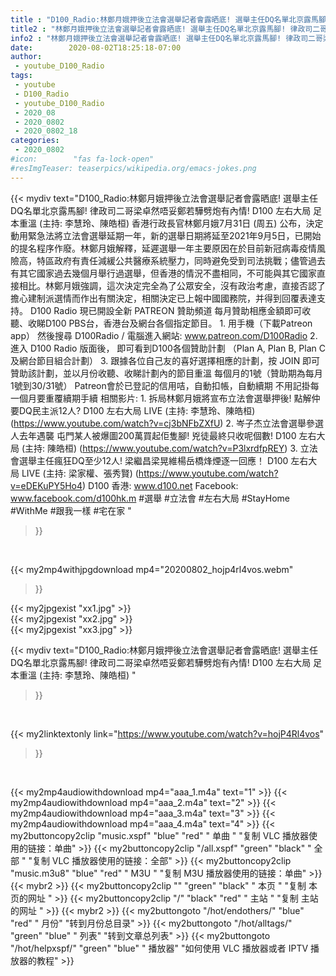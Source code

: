 ```yaml
---
title : "D100_Radio:林鄭月娥押後立法會選舉記者會露晒底! 選舉主任DQ名單北京露馬腳! 律政司二哥梁卓然唔妥鄭若驊劈炮有內情!  D100 左右大局 足本重溫 (主持: 李慧玲、陳皓桓) "
title2 : "林鄭月娥押後立法會選舉記者會露晒底! 選舉主任DQ名單北京露馬腳! 律政司二哥梁卓然唔妥鄭若驊劈炮有內情!  D100 左右大局 足本重溫 (主持: 李慧玲、陳皓桓) "
info2 : "林鄭月娥押後立法會選舉記者會露晒底! 選舉主任DQ名單北京露馬腳! 律政司二哥梁卓然唔妥鄭若驊劈炮有內情!  D100 左右大局 足本重溫 (主持: 李慧玲、陳皓桓)    香港行政長官林鄭月娥7月31日 (周五) 公布，決定動用緊急法將立法會選舉延期一年，新的選舉日期將延至2021年9月5日，已開始的提名程序作廢。林鄭月娥解釋，延遲選舉一年主要原因在於目前新冠病毒疫情風險高，特區政府有責任減緩公共醫療系統壓力，同時避免受到司法挑戰；儘管過去有其它國家過去幾個月舉行過選舉，但香港的情況不盡相同，不可能與其它國家直接相比。林鄭月娥強調，這次決定完全為了公眾安全，沒有政治考慮，直接否認了擔心建制派選情而作出有關決定，相關決定已上報中國國務院，并得到回覆表達支持。    D100 Radio 現已開設全新 PATREON 贊助頻道  每月贊助相應金額即可收聽、收睇D100 PBS台，香港台及網台各個指定節目。    1. 用手機（下載Patreon app）  然後搜尋 D100Radio  / 電腦進入網站: www.patreon.com/D100Radio  2. 進入 D100 Radio 版面後，      即可看到D100各個贊助計劃 （Plan A, Plan B, Plan C及網台節目組合計劃）  3. 跟據各位自己友的喜好選擇相應的計劃，按 JOIN 即可贊助該計劃，並以月份收聽、收睇計劃內的節目重溫    每個月的1號（贊助期為每月1號到30/31號）  Patreon會於已登記的信用咭，自動扣帳，自動續期  不用記掛每一個月要重覆續期手續  相關影片: 1. 拆局林鄭月娥將宣布立法會選舉押後! 點解仲要DQ民主派12人?  D100 左右大局 LIVE (主持: 李慧玲、陳皓桓) (https://www.youtube.com/watch?v=cj3bNFbZXfU) 2. 岑子杰立法會選舉參選人去年遇襲 屯門某人被爆圖200萬買起佢隻腳! 兇徒最終只收呢個數!  D100 左右大局 (主持: 陳皓桓) (https://www.youtube.com/watch?v=P3lxrdfpREY) 3. 立法會選舉主任瘋狂DQ至少12人! 梁繼昌梁晃維楊岳橋烽煙逐一回應！ D100 左右大局 LIVE (主持: 梁家權、張秀賢) (https://www.youtube.com/watch?v=eDEKuPY5Ho4)  D100 香港: www.d100.net  Facebook: www.facebook.com/d100hk.m  #選舉 #立法會 #左右大局 #StayHome #WithMe #跟我一樣 #宅在家 "
date:        2020-08-02T18:25:18-07:00
author:
 - youtube_D100_Radio
tags:
 - youtube
 - D100_Radio
 - youtube_D100_Radio
 - 2020_08
 - 2020_0802
 - 2020_0802_18
categories:
 - 2020_0802
#icon:        "fas fa-lock-open"
#resImgTeaser: teaserpics/wikipedia.org/emacs-jokes.png
---
```


{{< mydiv text="D100_Radio:林鄭月娥押後立法會選舉記者會露晒底! 選舉主任DQ名單北京露馬腳! 律政司二哥梁卓然唔妥鄭若驊劈炮有內情!  D100 左右大局 足本重溫 (主持: 李慧玲、陳皓桓)    香港行政長官林鄭月娥7月31日 (周五) 公布，決定動用緊急法將立法會選舉延期一年，新的選舉日期將延至2021年9月5日，已開始的提名程序作廢。林鄭月娥解釋，延遲選舉一年主要原因在於目前新冠病毒疫情風險高，特區政府有責任減緩公共醫療系統壓力，同時避免受到司法挑戰；儘管過去有其它國家過去幾個月舉行過選舉，但香港的情況不盡相同，不可能與其它國家直接相比。林鄭月娥強調，這次決定完全為了公眾安全，沒有政治考慮，直接否認了擔心建制派選情而作出有關決定，相關決定已上報中國國務院，并得到回覆表達支持。    D100 Radio 現已開設全新 PATREON 贊助頻道  每月贊助相應金額即可收聽、收睇D100 PBS台，香港台及網台各個指定節目。    1. 用手機（下載Patreon app）  然後搜尋 D100Radio  / 電腦進入網站: www.patreon.com/D100Radio  2. 進入 D100 Radio 版面後，      即可看到D100各個贊助計劃 （Plan A, Plan B, Plan C及網台節目組合計劃）  3. 跟據各位自己友的喜好選擇相應的計劃，按 JOIN 即可贊助該計劃，並以月份收聽、收睇計劃內的節目重溫    每個月的1號（贊助期為每月1號到30/31號）  Patreon會於已登記的信用咭，自動扣帳，自動續期  不用記掛每一個月要重覆續期手續  相關影片: 1. 拆局林鄭月娥將宣布立法會選舉押後! 點解仲要DQ民主派12人?  D100 左右大局 LIVE (主持: 李慧玲、陳皓桓) (https://www.youtube.com/watch?v=cj3bNFbZXfU) 2. 岑子杰立法會選舉參選人去年遇襲 屯門某人被爆圖200萬買起佢隻腳! 兇徒最終只收呢個數!  D100 左右大局 (主持: 陳皓桓) (https://www.youtube.com/watch?v=P3lxrdfpREY) 3. 立法會選舉主任瘋狂DQ至少12人! 梁繼昌梁晃維楊岳橋烽煙逐一回應！ D100 左右大局 LIVE (主持: 梁家權、張秀賢) (https://www.youtube.com/watch?v=eDEKuPY5Ho4)  D100 香港: www.d100.net  Facebook: www.facebook.com/d100hk.m  #選舉 #立法會 #左右大局 #StayHome #WithMe #跟我一樣 #宅在家 "
>}}
<br>


{{< my2mp4withjpgdownload mp4="20200802_hojp4rl4vos.webm"
>}}

{{< my2jpgexist "xx1.jpg" >}}<br>
{{< my2jpgexist "xx2.jpg" >}}<br>
{{< my2jpgexist "xx3.jpg" >}}<br>



{{< mydiv text="D100_Radio:林鄭月娥押後立法會選舉記者會露晒底! 選舉主任DQ名單北京露馬腳! 律政司二哥梁卓然唔妥鄭若驊劈炮有內情!  D100 左右大局 足本重溫 (主持: 李慧玲、陳皓桓) "
>}}
<br>

{{< my2linktextonly link="https://www.youtube.com/watch?v=hojP4Rl4vos"
>}}


<br>

{{< my2mp4audiowithdownload mp4="aaa_1.m4a"    text="1" >}}
{{< my2mp4audiowithdownload mp4="aaa_2.m4a"    text="2" >}}
{{< my2mp4audiowithdownload mp4="aaa_3.m4a"    text="3" >}}
{{< my2mp4audiowithdownload mp4="aaa_4.m4a"    text="4" >}}
{{< my2buttoncopy2clip "music.xspf"        "blue"   "red"    " 单曲 "  "复制 VLC 播放器使用的链接：单曲" >}} {{< my2buttoncopy2clip "/all.xspf"         "green"  "black"  " 全部 "  "复制 VLC 播放器使用的链接：全部" >}} {{< my2buttoncopy2clip "music.m3u8"        "blue"   "red"    " M3U  "    "复制 M3U 播放器使用的链接：单曲" >}} {{< mybr2 >}} {{< my2buttoncopy2clip ""                  "green"  "black"  " 本页 "    "复制 本页的网址 " >}} {{< my2buttoncopy2clip "/"                 "black"  "red"    " 主站 "    "复制 主站的网址 " >}} {{< mybr2 >}} {{< my2buttongoto      "/hot/endothers/"   "blue"   "red"    " 月份"   "转到月份总目录" >}} {{< my2buttongoto      "/hot/alltags/"     "green"  "blue"   " 列表"   "转到文章总列表" >}} {{< my2buttongoto      "/hot/helpxspf/"    "green"  "blue"   " 播放器" "如何使用 VLC 播放器或者 IPTV 播放器的教程" >}} 

